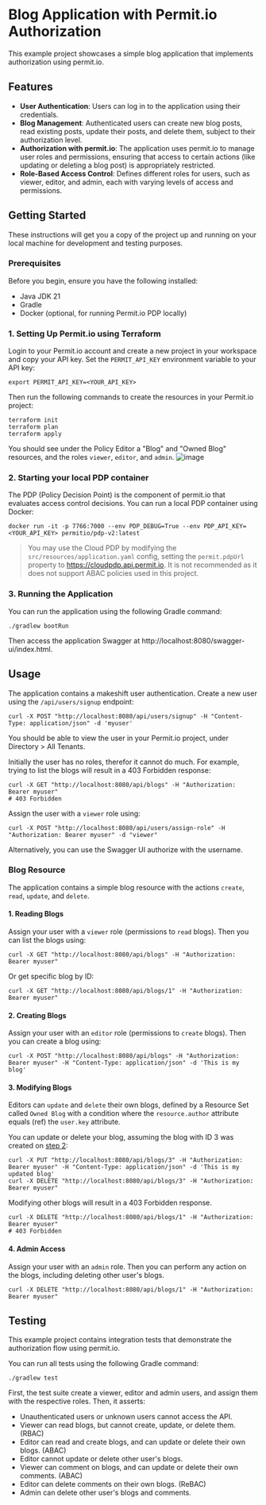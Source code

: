 # Blog Application with Permit.io Authorization

This example project showcases a simple blog application that implements authorization using permit.io.

## Features

- **User Authentication**: Users can log in to the application using their credentials.
- **Blog Management**: Authenticated users can create new blog posts, read existing posts, update their posts, and
  delete them, subject to their authorization level.
- **Authorization with permit.io**: The application uses permit.io to manage user roles and permissions, ensuring that
  access to certain actions (like updating or deleting a blog post) is appropriately restricted.
- **Role-Based Access Control**: Defines different roles for users, such as viewer, editor, and admin, each with varying
  levels of access and permissions.

## Getting Started

These instructions will get you a copy of the project up and running on your local machine for development and testing
purposes.

### Prerequisites

Before you begin, ensure you have the following installed:

- Java JDK 21
- Gradle
- Docker (optional, for running Permit.io PDP locally)

### 1. Setting Up Permit.io using Terraform

Login to your Permit.io account and create a new project in your workspace and copy your API key.
Set the `PERMIT_API_KEY` environment variable to your API key:

```shell
export PERMIT_API_KEY=<YOUR_API_KEY>
```
Then run the following commands to create the resources in your Permit.io project:
```shell
terraform init
terraform plan
terraform apply
```

You should see under the Policy Editor a "Blog" and "Owned Blog" resources, and the roles `viewer`, `editor`, and `admin`.
![image](https://github.com/permitio/permit-java-example/assets/12188774/d1fd9a57-aae0-42c1-a3e5-81e9af912b91)

### 2. Starting your local PDP container

The PDP (Policy Decision Point) is the component of permit.io that evaluates access control decisions.
You can run a local PDP container using Docker:

```shell
docker run -it -p 7766:7000 --env PDP_DEBUG=True --env PDP_API_KEY=<YOUR_API_KEY> permitio/pdp-v2:latest
```

> You may use the Cloud PDP by modifying the `src/resources/application.yaml` config, setting the `permit.pdpUrl` property to https://cloudpdp.api.permit.io. 
> It is not recommended as it does not support ABAC policies used in this project.

### 3. Running the Application

You can run the application using the following Gradle command:

```shell
./gradlew bootRun
```

Then access the application Swagger at http://localhost:8080/swagger-ui/index.html.

## Usage

The application contains a makeshift user authentication. Create a new user using the `/api/users/signup` endpoint:
```shell
curl -X POST "http://localhost:8080/api/users/signup" -H "Content-Type: application/json" -d 'myuser'
```
You should be able to view the user in your Permit.io project, under Directory > All Tenants.

Initially the user has no roles, therefor it cannot do much. For example, trying to list the blogs will result in a 403 Forbidden response:
```shell
curl -X GET "http://localhost:8080/api/blogs" -H "Authorization: Bearer myuser"
# 403 Forbidden
```
Assign the user with a `viewer` role using:
```shell
curl -X POST "http://localhost:8080/api/users/assign-role" -H "Authorization: Bearer myuser" -d "viewer"
```

Alternatively, you can use the Swagger UI authorize with the username.

### Blog Resource

The application contains a simple blog resource with the actions `create`, `read`, `update`, and `delete`.

#### 1. Reading Blogs
Assign your user with a `viewer` role (permissions to `read` blogs). Then you can list the blogs using:
```shell
curl -X GET "http://localhost:8080/api/blogs" -H "Authorization: Bearer myuser"
```
Or get specific blog by ID:
```shell
curl -X GET "http://localhost:8080/api/blogs/1" -H "Authorization: Bearer myuser"
```

#### 2. Creating Blogs
Assign your user with an `editor` role (permissions to `create` blogs). Then you can create a blog using:
```shell
curl -X POST "http://localhost:8080/api/blogs" -H "Authorization: Bearer myuser" -H "Content-Type: application/json" -d 'This is my blog'
```

#### 3. Modifying Blogs
Editors can `update` and `delete` their own blogs, defined by a Resource Set called `Owned Blog` with a condition where the `resource.author` attribute equals (ref) the `user.key` attribute.

You can update or delete your blog, assuming the blog with ID 3 was created on [step 2](#2-creating-blogs):
```shell
curl -X PUT "http://localhost:8080/api/blogs/3" -H "Authorization: Bearer myuser" -H "Content-Type: application/json" -d 'This is my updated blog'
curl -X DELETE "http://localhost:8080/api/blogs/3" -H "Authorization: Bearer myuser"
```

Modifying other blogs will result in a 403 Forbidden response.
```shell
curl -X DELETE "http://localhost:8080/api/blogs/1" -H "Authorization: Bearer myuser"
# 403 Forbidden
```

#### 4. Admin Access
Assign your user with an `admin` role. Then you can perform any action on the blogs, including deleting other user's blogs.
```shell
curl -X DELETE "http://localhost:8080/api/blogs/1" -H "Authorization: Bearer myuser"
```

## Testing

This example project contains integration tests that demonstrate the authorization flow using permit.io. 

You can run all tests using the following Gradle command:
```shell
./gradlew test
```

First, the test suite create a viewer, editor and admin users, and assign them with the respective roles.
Then, it asserts:
* Unauthenticated users or unknown users cannot access the API.
* Viewer can read blogs, but cannot create, update, or delete them. (RBAC)
* Editor can read and create blogs, and can update or delete their own blogs. (ABAC)
* Editor cannot update or delete other user's blogs. 
* Viewer can comment on blogs, and can update or delete their own comments. (ABAC)
* Editor can delete comments on their own blogs. (ReBAC)
* Admin can delete other user's blogs and comments.
